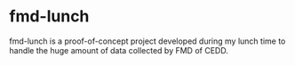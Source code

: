 # fmd-lunch
fmd-lunch is a proof-of-concept project developed during my lunch time to handle the huge amount of data collected by FMD of CEDD.